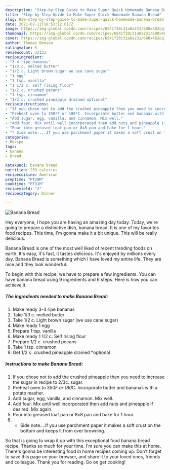 ```yaml
---
description: "Step-by-Step Guide to Make Super Quick Homemade Banana Bread"
title: "Step-by-Step Guide to Make Super Quick Homemade Banana Bread"
slug: 930-step-by-step-guide-to-make-super-quick-homemade-banana-bread
date: 2021-02-12T16:53:12.617Z
image: https://img-global.cpcdn.com/recipes/6541f20c31a8a231/680x482cq70/banana-bread-recipe-main-photo.jpg
thumbnail: https://img-global.cpcdn.com/recipes/6541f20c31a8a231/680x482cq70/banana-bread-recipe-main-photo.jpg
cover: https://img-global.cpcdn.com/recipes/6541f20c31a8a231/680x482cq70/banana-bread-recipe-main-photo.jpg
author: Thomas Benson
ratingvalue: 5
reviewcount: 32133
recipeingredient:
- "3-4 ripe bananas"
- "1/3 c. melted butter"
- "1/2 c. Light brown sugar we use cane sugar"
- "1 egg"
- "1 tsp. vanilla"
- "1 1/2 c. Self rising flour"
- "1/2 c. crushed pecans"
- "1 tsp. cinnamon"
- "1/2 c. crushed pineapple drained optional"
recipeinstructions:
- "If you chose not to add the crushed pineapple then you need to increase the sugar in recipe to 2/3c. sugar."
- "Preheat oven to 350*F or 180*C. Incorporate butter and bananas with a potato masher."
- "Add sugar, egg, vanilla, and cinnamon. Mix well."
- "Add four. Mix until well incorporated then add nuts and pineapple if desired. Mix again."
- "Pour into greased loaf pan or 8x8 pan and bake for 1 hour."
- "* Side note....If you use parchment paper it makes a soft crust on the bottom and keeps it from over browning."
categories:
- Recipe
tags:
- banana
- bread

katakunci: banana bread 
nutrition: 259 calories
recipecuisine: American
preptime: "PT29M"
cooktime: "PT31M"
recipeyield: "2"
recipecategory: Dinner

---
```



![Banana Bread](https://img-global.cpcdn.com/recipes/6541f20c31a8a231/680x482cq70/banana-bread-recipe-main-photo.jpg)

Hey everyone, I hope you are having an amazing day today. Today, we're going to prepare a distinctive dish, banana bread. It is one of my favorites food recipes. This time, I'm gonna make it a bit unique. This will be really delicious.



Banana Bread is one of the most well liked of recent trending foods on earth. It's easy, it's fast, it tastes delicious. It's enjoyed by millions every day. Banana Bread is something which I have loved my entire life. They are nice and they look wonderful.


To begin with this recipe, we have to prepare a few ingredients. You can have banana bread using 9 ingredients and 6 steps. Here is how you can achieve it.

<!--inarticleads1-->

##### The ingredients needed to make Banana Bread:

1. Make ready 3-4 ripe bananas
1. Take 1/3 c. melted butter
1. Take 1/2 c. Light brown sugar (we use cane sugar)
1. Make ready 1 egg
1. Prepare 1 tsp. vanilla
1. Make ready 1 1/2 c. Self rising flour
1. Prepare 1/2 c. crushed pecans
1. Take 1 tsp. cinnamon
1. Get 1/2 c. crushed pineapple drained *optional




<!--inarticleads2-->

##### Instructions to make Banana Bread:

1. If you chose not to add the crushed pineapple then you need to increase the sugar in recipe to 2/3c. sugar.
1. Preheat oven to 350*F or 180*C. Incorporate butter and bananas with a potato masher.
1. Add sugar, egg, vanilla, and cinnamon. Mix well.
1. Add four. Mix until well incorporated then add nuts and pineapple if desired. Mix again.
1. Pour into greased loaf pan or 8x8 pan and bake for 1 hour.
1. * Side note....If you use parchment paper it makes a soft crust on the bottom and keeps it from over browning.




So that is going to wrap it up with this exceptional food banana bread recipe. Thanks so much for your time. I'm sure you can make this at home. There's gonna be interesting food in home recipes coming up. Don't forget to save this page on your browser, and share it to your loved ones, friends and colleague. Thank you for reading. Go on get cooking!
